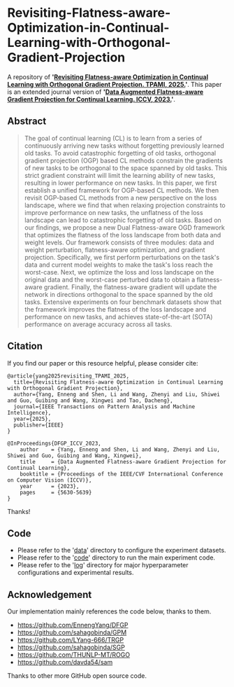 # Revisiting-Flatness-aware-Optimization-in-Continual-Learning-with-Orthogonal-Gradient-Projection

A repository of **'[Revisiting Flatness-aware Optimization in Continual Learning with Orthogonal Gradient Projection. TPAMI, 2025.](https://ieeexplore.ieee.org/abstract/document/10874188)'**. This paper is an extended journal version of **'[Data Augmented Flatness-aware Gradient Projection for Continual Learning. ICCV, 2023.](https://openaccess.thecvf.com/content/ICCV2023/papers/Yang_Data_Augmented_Flatness-aware_Gradient_Projection_for_Continual_Learning_ICCV_2023_paper.pdf)'**.


## Abstract
> The goal of continual learning (CL) is to learn from a series of continuously arriving new tasks without forgetting previously learned old tasks. To avoid catastrophic forgetting of old tasks, orthogonal gradient projection (OGP) based CL methods constrain the gradients of new tasks to be orthogonal to the space spanned by old tasks. This strict gradient constraint will limit the learning ability of new tasks, resulting in lower performance on new tasks. In this paper, we first establish a unified framework for OGP-based CL methods. We then revisit OGP-based CL methods from a new perspective on the loss landscape, where we find that when relaxing projection constraints to improve performance on new tasks, the unflatness of the loss landscape can lead to catastrophic forgetting of old tasks. Based on our findings, we propose a new Dual Flatness-aware OGD framework that optimizes the flatness of the loss landscape from both data and weight levels. Our framework consists of three modules: data and weight perturbation, flatness-aware optimization, and gradient projection. Specifically, we first perform perturbations on the task's data and current model weights to make the task's loss reach the worst-case. Next, we optimize the loss and loss landscape on the original data and the worst-case perturbed data to obtain a flatness-aware gradient. Finally, the flatness-aware gradient will update the network in directions orthogonal to the space spanned by the old tasks. Extensive experiments on four benchmark datasets show that the framework improves the flatness of the loss landscape and performance on new tasks, and achieves state-of-the-art (SOTA) performance on average accuracy across all tasks.

## Citation
If you find our paper or this resource helpful, please consider cite:
```
@article{yang2025revisiting_TPAMI_2025,
  title={Revisiting Flatness-aware Optimization in Continual Learning with Orthogonal Gradient Projection},
  author={Yang, Enneng and Shen, Li and Wang, Zhenyi and Liu, Shiwei and Guo, Guibing and Wang, Xingwei and Tao, Dacheng},
  journal={IEEE Transactions on Pattern Analysis and Machine Intelligence},
  year={2025},
  publisher={IEEE}
}

@InProceedings{DFGP_ICCV_2023,
    author    = {Yang, Enneng and Shen, Li and Wang, Zhenyi and Liu, Shiwei and Guo, Guibing and Wang, Xingwei},
    title     = {Data Augmented Flatness-aware Gradient Projection for Continual Learning},
    booktitle = {Proceedings of the IEEE/CVF International Conference on Computer Vision (ICCV)},
    year      = {2023},
    pages     = {5630-5639}
}
```
Thanks!

## Code
- Please refer to the  '[data](https://github.com/EnnengYang/Revisiting-Flatness-aware-Optimization-in-Continual-Learning-with-Orthogonal-Gradient-Projection/tree/main/data)' directory to configure the experiment datasets.
- Please refer to the '[code](https://github.com/EnnengYang/Revisiting-Flatness-aware-Optimization-in-Continual-Learning-with-Orthogonal-Gradient-Projection/tree/main/code)' directory to run the main experiment code.
- Please refer to the '[log](https://github.com/EnnengYang/Revisiting-Flatness-aware-Optimization-in-Continual-Learning-with-Orthogonal-Gradient-Projection/tree/main/log)' directory for major hyperparameter configurations and experimental results.

## Acknowledgement
Our implementation mainly  references the code below, thanks to them.
- https://github.com/EnnengYang/DFGP
- https://github.com/sahagobinda/GPM
- https://github.com/LYang-666/TRGP
- https://github.com/sahagobinda/SGP
- https://github.com/THUNLP-MT/ROGO
- https://github.com/davda54/sam

Thanks to other more GitHub open source code.
